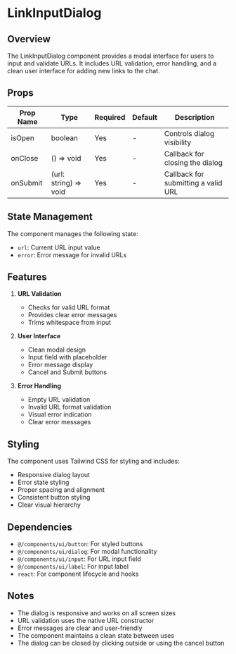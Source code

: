 # LinkInputDialog

## Overview
The LinkInputDialog component provides a modal interface for users to input and validate URLs. It includes URL validation, error handling, and a clean user interface for adding new links to the chat.

## Props
| Prop Name | Type | Required | Default | Description |
|-----------|------|----------|---------|-------------|
| isOpen | boolean | Yes | - | Controls dialog visibility |
| onClose | () => void | Yes | - | Callback for closing the dialog |
| onSubmit | (url: string) => void | Yes | - | Callback for submitting a valid URL |

## State Management
The component manages the following state:
- `url`: Current URL input value
- `error`: Error message for invalid URLs

## Features
1. **URL Validation**
   - Checks for valid URL format
   - Provides clear error messages
   - Trims whitespace from input

2. **User Interface**
   - Clean modal design
   - Input field with placeholder
   - Error message display
   - Cancel and Submit buttons

3. **Error Handling**
   - Empty URL validation
   - Invalid URL format validation
   - Visual error indication
   - Clear error messages

## Styling
The component uses Tailwind CSS for styling and includes:
- Responsive dialog layout
- Error state styling
- Proper spacing and alignment
- Consistent button styling
- Clear visual hierarchy

## Dependencies
- `@/components/ui/button`: For styled buttons
- `@/components/ui/dialog`: For modal functionality
- `@/components/ui/input`: For URL input field
- `@/components/ui/label`: For input label
- `react`: For component lifecycle and hooks

## Notes
- The dialog is responsive and works on all screen sizes
- URL validation uses the native URL constructor
- Error messages are clear and user-friendly
- The component maintains a clean state between uses
- The dialog can be closed by clicking outside or using the cancel button 